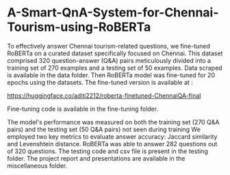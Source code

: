 # A-Smart-QnA-System-for-Chennai-Tourism-using-RoBERTa

To effectively answer Chennai tourism-related questions, we fine-tuned RoBERTa on a curated dataset specifically focused on Chennai. 
This dataset comprised 320 question-answer (Q&A) pairs meticulously divided into a training set of 270 examples and a testing set of 50 examples.
Data scraped is available in the data folder.
Then RoBERTa model was fine-tuned for 20 epochs using the datasets. 
The fine-tuned version is available at :

https://huggingface.co/aditi2212/roberta-finetuned-ChennaiQA-final


Fine-tuning code is available in the fine-tuning folder.


The model's performance was measured on both the training set (270 Q&A pairs) and the testing set (50 Q&A pairs) not seen during training
We employed two key metrics to evaluate answer accuracy: Jaccard similarity and Levenshtein distance. 
RoBERTa was able to answer 282 questions out of 320 questions. The testing code and csv file is present in the testing folder.
The project report and presentations are available in the miscellaneous folder.
